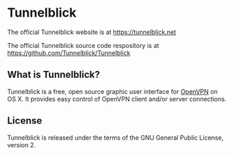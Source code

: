 Tunnelblick
===========

The official Tunnelblick website is at https://tunnelblick.net

The official Tunnelblick source code respository is at https://github.com/Tunnelblick/Tunnelblick

What is Tunnelblick?
----------------

Tunnelblick is a free, open source graphic user interface for [OpenVPN](https://openvpn.net/index.php/open-source.html) on OS X. It provides easy control of OpenVPN client and/or server connections.

License
-------

Tunnelblick is released under the terms of the GNU General Public License, version 2.



